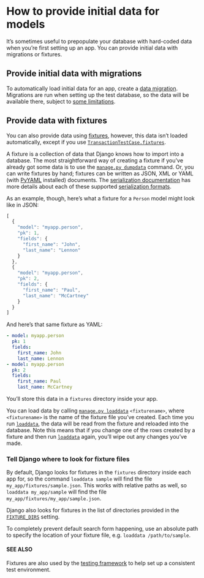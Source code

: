 # How to provide initial data for models

It’s sometimes useful to prepopulate your database with hard-coded data when
you’re first setting up an app. You can provide initial data with migrations or
fixtures.

## Provide initial data with migrations

To automatically load initial data for an app, create a
[data migration](../topics/migrations.md#data-migrations). Migrations are run when setting up the
test database, so the data will be available there, subject to [some
limitations](../topics/testing/overview.md#test-case-serialized-rollback).

<a id="initial-data-via-fixtures"></a>

## Provide data with fixtures

You can also provide data using [fixtures](../topics/db/fixtures.md#fixtures-explanation),
however, this data isn’t loaded automatically, except if you use
[`TransactionTestCase.fixtures`](../topics/testing/tools.md#django.test.TransactionTestCase.fixtures).

A fixture is a collection of data that Django knows how to import into a
database. The most straightforward way of creating a fixture if you’ve already
got some data is to use the [`manage.py dumpdata`](../ref/django-admin.md#django-admin-dumpdata) command.
Or, you can write fixtures by hand; fixtures can be written as JSON, XML or YAML
(with [PyYAML](https://pyyaml.org/) installed) documents. The [serialization documentation](../topics/serialization.md) has more details about each of these supported
[serialization formats](../topics/serialization.md#serialization-formats).

As an example, though, here’s what a fixture for a `Person` model might look
like in JSON:

```js
[
  {
    "model": "myapp.person",
    "pk": 1,
    "fields": {
      "first_name": "John",
      "last_name": "Lennon"
    }
  },
  {
    "model": "myapp.person",
    "pk": 2,
    "fields": {
      "first_name": "Paul",
      "last_name": "McCartney"
    }
  }
]
```

And here’s that same fixture as YAML:

```yaml
- model: myapp.person
  pk: 1
  fields:
    first_name: John
    last_name: Lennon
- model: myapp.person
  pk: 2
  fields:
    first_name: Paul
    last_name: McCartney
```

You’ll store this data in a `fixtures` directory inside your app.

You can load data by calling [`manage.py loaddata`](../ref/django-admin.md#django-admin-loaddata)
`<fixturename>`, where `<fixturename>` is the name of the fixture file
you’ve created. Each time you run [`loaddata`](../ref/django-admin.md#django-admin-loaddata), the data will be read
from the fixture and reloaded into the database. Note this means that if you
change one of the rows created by a fixture and then run [`loaddata`](../ref/django-admin.md#django-admin-loaddata)
again, you’ll wipe out any changes you’ve made.

### Tell Django where to look for fixture files

By default, Django looks for fixtures in the `fixtures` directory inside each
app for, so the command `loaddata sample` will find the file
`my_app/fixtures/sample.json`. This works with relative paths as well, so
`loaddata my_app/sample` will find the file
`my_app/fixtures/my_app/sample.json`.

Django also looks for fixtures in the list of directories provided in the
[`FIXTURE_DIRS`](../ref/settings.md#std-setting-FIXTURE_DIRS) setting.

To completely prevent default search form happening, use an absolute path to
specify the location of your fixture file, e.g. `loaddata /path/to/sample`.

#### SEE ALSO
Fixtures are also used by the [testing framework](../topics/testing/tools.md#topics-testing-fixtures) to help set up a consistent test environment.
